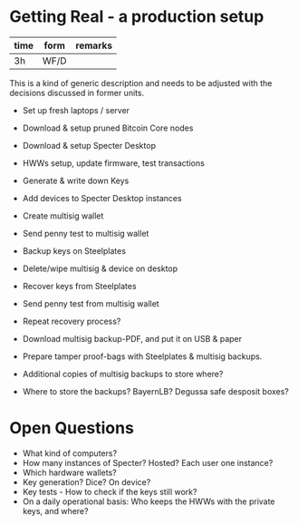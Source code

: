 # Getting Real - a production setup
| time   | form    | remarks |
|--------|---------|---------|
| 3h     | WF/D    |         |

This is a kind of generic description and needs to be adjusted with the decisions discussed in former units.

- Set up fresh laptops / server
- Download & setup pruned Bitcoin Core nodes
- Download & setup Specter Desktop
- HWWs setup, update firmware, test transactions

- Generate & write down Keys
- Add devices to Specter Desktop instances
- Create multisig wallet
- Send penny test to multisig wallet
- Backup keys on Steelplates

- Delete/wipe multisig & device on desktop
- Recover keys from Steelplates
- Send penny test from multisig wallet
- Repeat recovery process?

- Download multisig backup-PDF, and put it on USB & paper
- Prepare tamper proof-bags with Steelplates & multisig backups.
- Additional copies of multisig backups to store where?
- Where to store the backups? BayernLB? Degussa safe desposit boxes?

# Open Questions
- What kind of computers? 
- How many instances of Specter? Hosted? Each user one instance?
- Which hardware wallets?
- Key generation? Dice? On device?
- Key tests - How to check if the keys still work?
- On a daily operational basis: Who keeps the HWWs with the private keys, and where?
